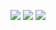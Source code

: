 ![](https://media.tenor.com/0XsDOR0-6yMAAAAi/gojo-satoru-satoru-gojo.gif)
![](https://media.tenor.com/PXupL3bOuSAAAAAM/gojo-satoru-hottie.gif)
![](https://media.tenor.com/FX3lbld5m0UAAAAj/minecraft.gif)
